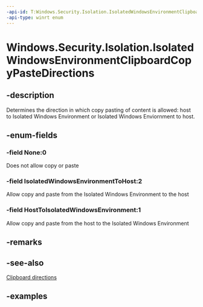 ```yaml
---
-api-id: T:Windows.Security.Isolation.IsolatedWindowsEnvironmentClipboardCopyPasteDirections
-api-type: winrt enum
---
```


<!-- Enumeration syntax.
public enum IsolatedWindowsEnvironmentClipboardCopyPasteDirections : uint 
-->

# Windows.Security.Isolation.IsolatedWindowsEnvironmentClipboardCopyPasteDirections

## -description
Determines the direction in which copy pasting of content is allowed: host to Isolated Windows Environment or Isolated Windows Enviornment to host.
## -enum-fields
### -field None:0
Does not allow copy or paste
### -field IsolatedWindowsEnvironmentToHost:2
Allow copy and paste from the Isolated Windows Environment to the host
### -field HostToIsolatedWindowsEnvironment:1
Allow copy and paste from the host to the Isolated Windows Environment 

## -remarks

## -see-also
[Clipboard directions](isolatedwindowsenvironmentoptions_clipboardcopypastedirections.md)
## -examples

